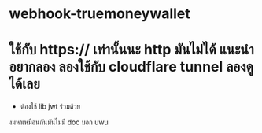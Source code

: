 # webhook-truemoneywallet
# ใช้กับ https:// เท่านั้นนะ http มันไม่ได้ แนะนำอยากลอง ลองใช้กับ cloudflare tunnel ลองดูได้เลย
- ต้องใช้ lib jwt ร่วมด้วย

งมหาเหมือนกันมันไม่มี doc บอก uwu
